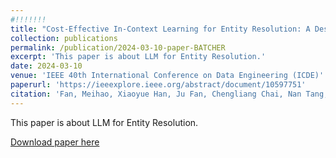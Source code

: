 ```yaml
---
#!!!!!!!
title: "Cost-Effective In-Context Learning for Entity Resolution: A Design Space Exploration"
collection: publications
permalink: /publication/2024-03-10-paper-BATCHER
excerpt: 'This paper is about LLM for Entity Resolution.'
date: 2024-03-10
venue: 'IEEE 40th International Conference on Data Engineering (ICDE)'
paperurl: 'https://ieeexplore.ieee.org/abstract/document/10597751'
citation: 'Fan, Meihao, Xiaoyue Han, Ju Fan, Chengliang Chai, Nan Tang, Guoliang Li, and Xiaoyong Du. "Cost-effective in-context learning for entity resolution: A design space exploration." In 2024 IEEE 40th International Conference on Data Engineering (ICDE), pp. 3696-3709. IEEE, 2024.'
---
```

This paper is about LLM for Entity Resolution.

[Download paper here](http://fmh1art.github.io/files/BatchER-ICDE2024.pdf)